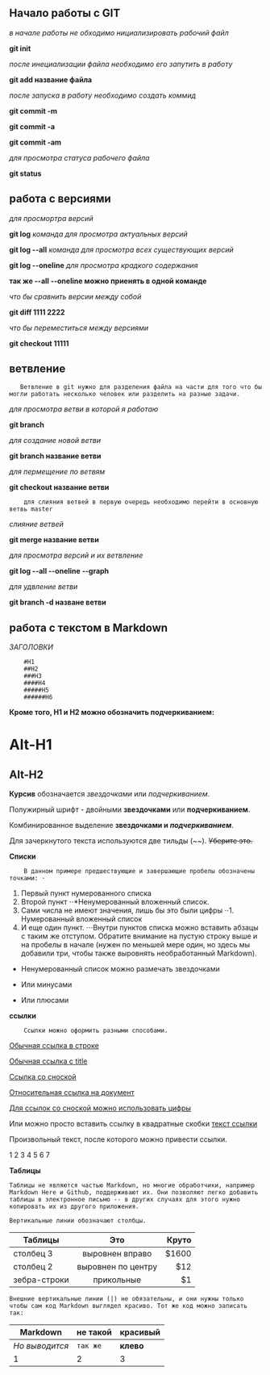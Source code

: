 ## Начало работы с GIT 

*в начале работы не обходимо нициализировать рабочий файл* 

**git init**

*после инециализации файла необходимо его запутить в работу*

**git add название файла** 

*после запуска в работу необходимо создать коммид* 

**git commit -m**

**git commit -a**

**git commit -am** 

*для просмотра статуса рабочего файла*

**git status**

## работа с версиями 

*для просмортра версий*

**git log** 
*команда для просмотра актуальных версий* 

**git log --all** 
*команда для просмотра всех существующих версий* 

**git log --oneline** 
*для просмотра крадкого содержания* 

**так же --all --oneline можно приенять в одной команде** 

*что бы сравнить версии между собой*

**git diff 1111 2222** 

*что бы переместиться между версиями* 

**git checkout 11111**


## ветвление  

       Ветвление в git нужно для разделения файла на части для того что бы могли работать несколько человек или разделить на разные задачи.

*для просмотра ветви в которой я работаю* 

**git branch** 

*для создание новой ветви* 

**git branch название ветви** 

*для пермещение по ветвям* 

**git checkout название ветви** 

        для слияния ветвей в первую очередь необходимо перейти в основную ветвь master 

    
*слияние ветвей* 

**git merge название ветви** 

*для просмотра версий и их ветвление* 

**git log --all --oneline --graph** 

*для удвление ветви* 

**git branch -d назване ветви**

## работа с текстом в Markdown 


*ЗАГОЛОВКИ*

        #H1
        ##H2 
        ###H3
        ####H4
        #####H5
        ######H6 

**Кроме того, H1 и H2 можно обозначить подчеркиванием:**

Alt-H1
======

Alt-H2
------


**Курсив** обозначается *звездочками* или _подчеркиванием_.

Полужирный шрифт - двойными **звездочками** или __подчеркиванием__.

Комбинированное выделение **звездочками и _подчеркиванием_**.

Для зачеркнутого текста используются две тильды (~~).     ~~Уберите это.~~


**Списки** 
       
        В данном примере предшествующие и завершающие пробелы обозначены точками: ⋅


1. Первый пункт нумерованного списка
1. Второй пункт
⋅⋅*Ненумерованный вложенный список.
1. Сами числа не имеют значения, лишь бы это были цифры
 ⋅⋅1. Нумерованный вложенный список
1. И еще один пункт.
  ⋅⋅⋅Внутри пунктов списка можно вставить абзацы с таким же отступом. Обратите внимание на пустую строку выше и на пробелы в начале (нужен по меньшей мере один, но здесь мы добавили три, чтобы также выровнять необработанный Markdown).

 

* Ненумерованный список можно размечать звездочками
- Или минусами
+ Или плюсами

**ссылки**

        Ссылки можно оформить разными способами.

[Обычная ссылка в строке](https://www.google.com)

[Обычная ссылка с title](https://www.google.com "Сайт Google")

[Ссылка со сноской][Произвольный регистронезависимый текст]

[Относительная ссылка на документ](../blob/master/LICENSE)

[Для ссылок со сноской можно использовать цифры][1]

Или можно просто вставить ссылку в квадратные скобки [текст ссылки]

Произвольный текст, после которого можно привести ссылки.

[произвольный регистронезависимый текст]: https://www.mozilla.org
[1]: http://slashdot.org
[текст ссылки]: http://www.reddit.com

1
2
3
4
5
6
7

**Таблицы**

    Таблицы не являются частью Markdown, но многие обработчики, например Markdown Here и Github, поддерживают их. Они позволяют легко добавить таблицы в электронное письмо -- в других случаях для этого нужно копировать их из другого приложения.

    Вертикальные линии обозначают столбцы.

| Таблицы       | Это                | Круто |
| ------------- |:------------------:| -----:|
| столбец 3     | выровнен вправо    | $1600 |
| столбец 2     | выровнен по центру |   $12 |
| зебра-строки  | прикольные         |    $1 |

    Внешние вертикальные линии (|) не обязательны, и они нужны только чтобы сам код Markdown выглядел красиво. Тот же код можно записать так:

 Markdown | не такой | красивый
--- | --- | ---
*Но выводится* | `так же` | **клево**
1 | 2 | 3

